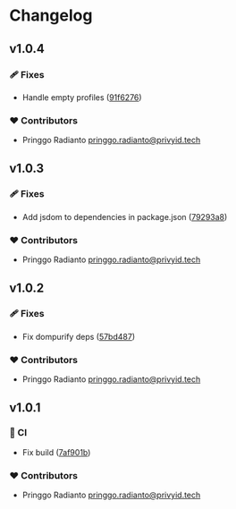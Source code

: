 # Changelog


## v1.0.4


### 🩹 Fixes

- Handle empty profiles ([91f6276](https://github.com/radyakaze/nuxt-dompurify/commit/91f6276))

### ❤️ Contributors

- Pringgo Radianto <pringgo.radianto@privyid.tech>

## v1.0.3


### 🩹 Fixes

- Add jsdom to dependencies in package.json ([79293a8](https://github.com/radyakaze/nuxt-dompurify/commit/79293a8))

### ❤️ Contributors

- Pringgo Radianto <pringgo.radianto@privyid.tech>

## v1.0.2


### 🩹 Fixes

- Fix dompurify deps ([57bd487](https://github.com/radyakaze/nuxt-dompurify/commit/57bd487))

### ❤️ Contributors

- Pringgo Radianto <pringgo.radianto@privyid.tech>

## v1.0.1


### 🤖 CI

- Fix build ([7af901b](https://github.com/radyakaze/nuxt-dompurify/commit/7af901b))

### ❤️ Contributors

- Pringgo Radianto <pringgo.radianto@privyid.tech>

